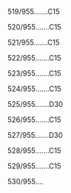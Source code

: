 519/955.......C15 


520/955.......C15 


521/955.......C15 


522/955.......C15 


523/955.......C15 


524/955.......C15 


525/955.......D30 


526/955.......C15 


527/955.......D30 


528/955.......C15 


529/955.......C15 


530/955.... 

